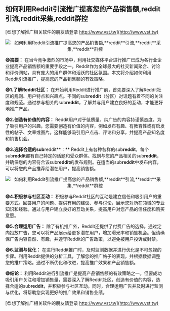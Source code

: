 ## **如何利用Reddit引流推广提高您的产品销售额,**reddit**引流,**reddit**采集,**reddit**群控**

[😍想了解推广相关软件的朋友请登录 http://www.vst.tw](http://www.vst.tw)

 <center><img src="https://vst.tw/MP4/tuiguang/png/4.png" alt="如何利用Reddit引流推广提高您的产品销售额,**reddit**引流,**reddit**采集,**reddit**群控"></center>

**😄摘要：**
在当今竞争激烈的市场中，利用社交媒体平台进行推广已成为各行业企业提高产品销售额的重要手段之一。Reddit作为全球最大的社交新闻聚合、讨论和评价网站，具有庞大的用户群体和活跃的社区氛围。本文将介绍如何利用Reddit引流推广，提高您的产品销售额的有效策略。

**😄1.了解Reddit社区：**
在开始利用Reddit进行推广前，首先要深入了解Reddit社区的规则、用户特点和兴趣点。不同的sub**reddit**（分区）对话题有着不同的关注度和规范。通过参与相关的sub**reddit**，了解并与用户建立良好的互动，才能更好地推广产品。

**😄2.创造有价值的内容：**
Reddit用户对于低质量、纯广告的内容持谨慎态度。为了吸引用户的兴趣，您需要创造有价值的内容，例如发布有趣、有教育性或有启发性的帖子、文章或图片。这样能够吸引用户点击、评论和分享，并提高产品知名度和销售机会。

**😄3.选择合适的sub**reddit**：**
Reddit上有各种各样的sub**reddit**，每个sub**reddit**都有自己特定的话题和受众群体。找到与您的产品相关的sub**reddit**，并确保您的内容符合该sub**reddit**的发布规则。在适当的sub**reddit**中发布内容，可以将您的产品推荐给潜在用户，提高销售额。

 <center><img src="https://vst.tw/MP4/tuiguang/png/2.png" alt="如何利用Reddit引流推广提高您的产品销售额,**reddit**引流,**reddit**采集,**reddit**群控"></center>

**😄4.积极参与社区互动：**
积极参与Reddit社区的互动是建立信任和吸引用户的重要方式。回答用户的问题、提供有用的建议、参与讨论，展示您对所在领域的专业知识和经验。通过与用户建立良好的互动关系，提高用户对您产品的信任度和购买意愿。

**😄5.合理运用广告：**
除了有机推广外，Reddit还提供了付费广告的选择。通过定向投放广告，您可以将产品展示给更多潜在用户，增加曝光率和销售机会。但请确保广告内容自然、有趣，并遵守Reddit的广告政策，以避免被用户投诉或封禁。

**😄6.监测与优化：**
在进行Reddit推广时，及时监测数据并进行优化是不可忽视的步骤。利用Reddit提供的分析工具，了解您的推广帖子的表现，并根据数据调整您的推广策略。通过不断优化和改进，提高推广效果和产品销售额。

**😄结论：**
利用Reddit进行引流推广是提高产品销售额的有效策略之一。但要成功吸引用户关注和增加销售量，需要深入了解Reddit社区，创造有价值的内容，选择合适的sub**reddit**，并积极参与社区互动。同时，合理运用广告并及时进行监测与优化，将帮助您实现更好的推广效果和销售业绩。

[😍想了解推广相关软件的朋友请登录 http://www.vst.tw](http://www.vst.tw)



